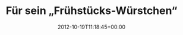 ---
retweeted: false
source: <a href="http://termtter.org/" rel="nofollow">Termtter</a>
entities:
  hashtags: []
  symbols: []
  user_mentions: []
  urls:
  - url: http://t.co/gxIj39Js
    expanded_url: http://www.polizei.sachsen.de/zentral/18767.htm
    display_url: polizei.sachsen.de/zentral/18767.…
    indices:
    - '97'
    - '117'
display_text_range:
- '0'
- '117'
favorite_count: '3'
id_str: '259252240005619712'
truncated: false
retweet_count: '1'
id: '259252240005619712'
possibly_sensitive: false
created_at: Fri Oct 19 11:18:45 +0000 2012
favorited: false
full_text: Für sein „Frühstücks-Würstchen“ hatte der Mann im Übrigen einen größeren
  Becher Senf an Bord […]
lang: de
quote_url: http://www.polizei.sachsen.de/zentral/18767.htm
tags:
- pesos:twitter
date: '2012-10-19T11:18:45+00:00'
src: https://twitter.com/bascht/status/259252240005619712
original_url: https://twitter.com/bascht/status/259252240005619712
type: twitter_tweet
text: Für sein „Frühstücks-Würstchen“ hatte der Mann im Übrigen einen größeren Becher
  Senf an Bord […]
title: Für sein „Frühstücks-Würstchen“

---